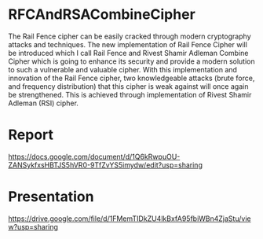 # RFCAndRSACombineCipher
The Rail Fence cipher can be easily cracked through modern cryptography attacks and techniques. The new implementation of Rail Fence Cipher will be introduced which I call Rail Fence and  Rivest Shamir Adleman Combine Cipher which is going to enhance its security and provide a modern solution to such a vulnerable and valuable cipher. With this implementation and innovation of the Rail Fence cipher, two knowledgeable attacks (brute force, and frequency distribution) that this cipher is weak against will once again be strengthened. This is achieved through implementation of Rivest Shamir Adleman (RSI) cipher.

# Report
https://docs.google.com/document/d/1Q6kRwpuOU-ZANSykfxsHBTJS5hVR0-9TfZvYS5imydw/edit?usp=sharing

# Presentation
https://drive.google.com/file/d/1FMemTIDkZU4lkBxfA95fbiWBn4ZjaStu/view?usp=sharing
